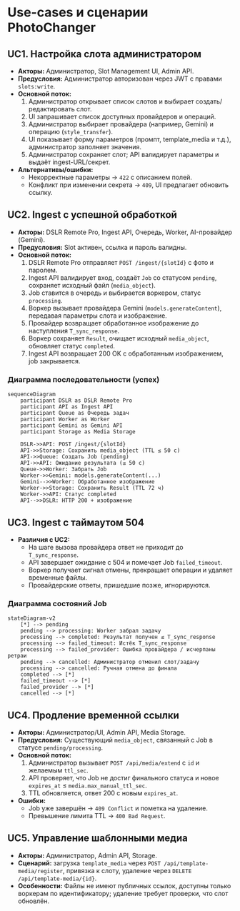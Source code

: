 # Use-cases и сценарии PhotoChanger

## UC1. Настройка слота администратором
- **Акторы:** Администратор, Slot Management UI, Admin API.
- **Предусловия:** Администратор авторизован через JWT с правами `slots:write`.
- **Основной поток:**
  1. Администратор открывает список слотов и выбирает создать/редактировать слот.
  2. UI запрашивает список доступных провайдеров и операций.
  3. Администратор выбирает провайдера (например, Gemini) и операцию (`style_transfer`).
  4. UI показывает форму параметров (промпт, template_media и т.д.), администратор заполняет значения.
  5. Администратор сохраняет слот; API валидирует параметры и выдаёт ingest-URL/секрет.
- **Альтернативы/ошибки:**
  - Некорректные параметры → `422` с описанием полей.
  - Конфликт при изменении секрета → `409`, UI предлагает обновить ссылку.

## UC2. Ingest с успешной обработкой
- **Акторы:** DSLR Remote Pro, Ingest API, Очередь, Worker, AI-провайдер (Gemini).
- **Предусловия:** Slot активен, ссылка и пароль валидны.
- **Основной поток:**
  1. DSLR Remote Pro отправляет `POST /ingest/{slotId}` с фото и паролем.
  2. Ingest API валидирует вход, создаёт `Job` со статусом `pending`, сохраняет исходный файл (`media_object`).
  3. Job ставится в очередь и выбирается воркером, статус `processing`.
  4. Воркер вызывает провайдера Gemini (`models.generateContent`), передавая параметры слота и изображение.
  5. Провайдер возвращает обработанное изображение до наступления `T_sync_response`.
  6. Воркер сохраняет `Result`, очищает исходный `media_object`, обновляет статус `completed`.
  7. Ingest API возвращает 200 OK с обработанным изображением, job закрывается.

### Диаграмма последовательности (успех)
```mermaid
sequenceDiagram
    participant DSLR as DSLR Remote Pro
    participant API as Ingest API
    participant Queue as Очередь задач
    participant Worker as Worker
    participant Gemini as Gemini API
    participant Storage as Media Storage

    DSLR->>API: POST /ingest/{slotId}
    API->>Storage: Сохранить media_object (TTL ≤ 50 c)
    API->>Queue: Создать Job (pending)
    API->>API: Ожидание результата (≤ 50 c)
    Queue->>Worker: Забрать Job
    Worker->>Gemini: models.generateContent(...)
    Gemini-->>Worker: Обработанное изображение
    Worker->>Storage: Сохранить Result (TTL 72 ч)
    Worker->>API: Статус completed
    API-->>DSLR: HTTP 200 + изображение
```

## UC3. Ingest с таймаутом 504
- **Различия с UC2:**
  - На шаге вызова провайдера ответ не приходит до `T_sync_response`.
  - API завершает ожидание с 504 и помечает Job `failed_timeout`.
  - Воркер получает сигнал отмены, прекращает операции и удаляет временные файлы.
  - Провайдерские ответы, пришедшие позже, игнорируются.

### Диаграмма состояний Job
```mermaid
stateDiagram-v2
    [*] --> pending
    pending --> processing: Worker забрал задачу
    processing --> completed: Результат получен ≤ T_sync_response
    processing --> failed_timeout: Истёк T_sync_response
    processing --> failed_provider: Ошибка провайдера / исчерпаны ретраи
    pending --> cancelled: Администратор отменил слот/задачу
    processing --> cancelled: Ручная отмена до финала
    completed --> [*]
    failed_timeout --> [*]
    failed_provider --> [*]
    cancelled --> [*]
```

## UC4. Продление временной ссылки
- **Акторы:** Администратор/UI, Admin API, Media Storage.
- **Предусловия:** Существующий `media_object`, связанный с Job в статусе `pending/processing`.
- **Основной поток:**
  1. Администратор вызывает `POST /api/media/extend` с `id` и желаемым `ttl_sec`.
  2. API проверяет, что Job не достиг финального статуса и новое `expires_at` ≤ `media.max_manual_ttl_sec`.
  3. TTL обновляется, ответ 200 с новым `expires_at`.
- **Ошибки:**
  - Job уже завершён → `409 Conflict` и пометка на удаление.
  - Превышение лимита TTL → `400 Bad Request`.

## UC5. Управление шаблонными медиа
- **Акторы:** Администратор, Admin API, Storage.
- **Сценарий:** загрузка `template_media` через `POST /api/template-media/register`, привязка к слоту, удаление через `DELETE /api/template-media/{id}`.
- **Особенности:** Файлы не имеют публичных ссылок, доступны только воркерам по идентификатору; удаление требует проверки, что слот обновлён.
